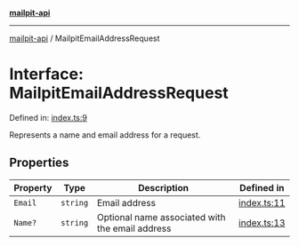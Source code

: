 [**mailpit-api**](../README.md)

***

[mailpit-api](../README.md) / MailpitEmailAddressRequest

# Interface: MailpitEmailAddressRequest

Defined in: [index.ts:9](https://github.com/mpspahr/mailpit-api/blob/861dbfe89d38290995a3d1499878fc8416408e21/src/index.ts#L9)

Represents a name and email address for a request.

## Properties

| Property | Type | Description | Defined in |
| ------ | ------ | ------ | ------ |
| <a id="email"></a> `Email` | `string` | Email address | [index.ts:11](https://github.com/mpspahr/mailpit-api/blob/861dbfe89d38290995a3d1499878fc8416408e21/src/index.ts#L11) |
| <a id="name"></a> `Name?` | `string` | Optional name associated with the email address | [index.ts:13](https://github.com/mpspahr/mailpit-api/blob/861dbfe89d38290995a3d1499878fc8416408e21/src/index.ts#L13) |
